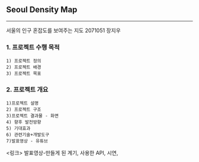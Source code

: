 ## Seoul Density Map
---

서울의 인구 혼잡도를 보여주는 지도
 2071051 장지우

### 1. 프로젝트 수행 목적
	1) 프로젝트 정의
	2) 프로젝트 배경
	3) 프로젝트 목표
### 2. 프로젝트 개요
	1)프로젝트 설명
	2) 프로젝트 구조
	3)프로젝트 결과물 - 화면
	4) 향후 발전방향
	5) 기대효과
	6) 관련기술+개발도구
	7)발표영상 - 유튜브

<링크>
발표영상-만들게 된 계기, 사용한 API, 시연,
